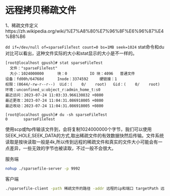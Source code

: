 # 远程拷贝稀疏文件

1、稀疏文件定义https://zh.wikipedia.org/wiki/%E7%A8%80%E7%96%8F%E6%96%87%E4%BB%B6

`dd if=/dev/null of=sparseFileTest count=0 bs=1MB seek=1024`  stat命令和du对比可以看出，这种文件实际的大小和stat显示的大小是不一样的。

```
[root@localhost gpush]# stat sparseFileTest 
  文件："sparseFileTest"
  大小：1024000000      块：0          IO 块：4096   普通文件
设备：fd00h/64768d      Inode：3374592     硬链接：1
权限：(0644/-rw-r--r--)  Uid：(    0/    root)   Gid：(    0/    root)
环境：unconfined_u:object_r:admin_home_t:s0
最近访问：2023-07-24 11:03:33.966130832 +0800
最近更改：2023-07-24 11:04:31.086918005 +0800
最近改动：2023-07-24 11:04:31.086918005 +0800

[root@localhost gpush]# du -sh sparseFileTest 
0       sparseFileTest
```

 使用scp或ftp传输该文件到，会将复制1024000000个字节，我们可以使用SEEK_HOLE,SEEK_DATA的方式,取出稀疏文件的有效数据快然后传输。文件系统读取是按块读取一般是4k,所以传到远程的稀疏文件和真实的文件大小可能会有一点差异，一些无效的字节也被读取，不过一般不会很大。

服务端

```bash
nohup ./sparsefile-server -p 9992 
```

客户端

```bash
./sparsefile-client -path 稀疏文件的路径 -addr 远程的ip和端口 targetPath 远程文件的位置
```

